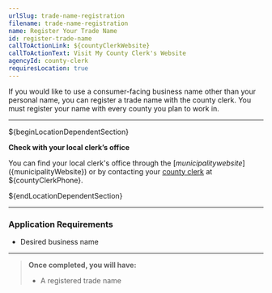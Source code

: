 ```yaml
---
urlSlug: trade-name-registration
filename: trade-name-registration
name: Register Your Trade Name
id: register-trade-name
callToActionLink: ${countyClerkWebsite}
callToActionText: Visit My County Clerk's Website
agencyId: county-clerk
requiresLocation: true
---
```


If you would like to use a consumer-facing business name other than your personal name, you can register a trade name with the county clerk. You must register your name with every county you plan to work in.

---

${beginLocationDependentSection}

**Check with your local clerk’s office**

You can find your local clerk's office through the [${municipality} website](${municipalityWebsite}) or by contacting your [county clerk](${countyClerkWebsite}) at ${countyClerkPhone}.

${endLocationDependentSection}

---

### Application Requirements

- Desired business name

---

> **Once completed, you will have:**
>
> - A registered trade name
